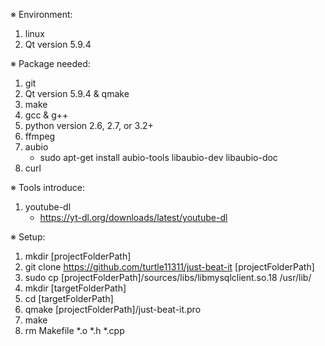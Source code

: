 ※ Environment:

1. linux
2. Qt version 5.9.4

※ Package needed:

1. git
2. Qt version 5.9.4 & qmake
3. make
4. gcc & g++
5. python version 2.6, 2.7, or 3.2+
6. ffmpeg
7. aubio
   - sudo apt-get install aubio-tools libaubio-dev libaubio-doc
8. curl

※ Tools introduce:

1. youtube-dl
   - https://yt-dl.org/downloads/latest/youtube-dl

※ Setup:

1. mkdir [projectFolderPath]
2. git clone https://github.com/turtle11311/just-beat-it [projectFolderPath]
3. sudo cp [projectFolderPath]/sources/libs/libmysqlclient.so.18 /usr/lib/
4. mkdir [targetFolderPath]
5. cd [targetFolderPath]
6. qmake [projectFolderPath]/just-beat-it.pro
7. make
8. rm Makefile *.o *.h *.cpp

